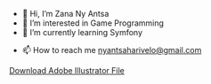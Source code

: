 - 👋 Hi, I’m Zana Ny Antsa
- 👀 I’m interested in Game Programming
- 🌱 I’m currently learning Symfony
<!----- 💞️ I’m looking to collaborate on ...--->
- 📫 How to reach me nyantsaharivelo@gmail.com
<!---- 😄 Pronouns: ...
- ⚡ Fun fact: ...--->
[Download Adobe Illustrator File](http://example.com/path/to/yourfile.ai)
<!---
nyantsaHarivelo/nyantsaHarivelo is a ✨ special ✨ repository because its `README.md` (this file) appears on your GitHub profile.
You can click the Preview link to take a look at your changes.
--->

